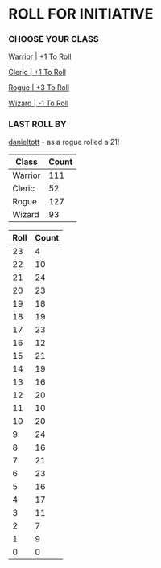 # ROLL FOR INITIATIVE
### CHOOSE YOUR CLASS

[Warrior | +1 To Roll](https://github.com/benjaminsampica/benjaminsampica/issues/new?title=roll%7Cwarrior&body=Just+click+%27Submit+new+issue%27.)

[Cleric | +1 To Roll](https://github.com/benjaminsampica/benjaminsampica/issues/new?title=roll%7Ccleric&body=Just+click+%27Submit+new+issue%27.)

[Rogue | +3 To Roll](https://github.com/benjaminsampica/benjaminsampica/issues/new?title=roll%7Crogue&body=Just+click+%27Submit+new+issue%27.)

[Wizard | -1 To Roll](https://github.com/benjaminsampica/benjaminsampica/issues/new?title=roll%7Cwizard&body=Just+click+%27Submit+new+issue%27.)
### LAST ROLL BY
[danieltott](https://www.github.com/danieltott) - as a rogue rolled a 21!

|Class|Count|
|-|-|
|Warrior|111|
|Cleric|52|
|Rogue|127|
|Wizard|93|

|Roll|Count|
|-|-|
|23|4
|22|10
|21|24
|20|23
|19|18
|18|19
|17|23
|16|12
|15|21
|14|19
|13|16
|12|20
|11|10
|10|20
|9|24
|8|16
|7|21
|6|23
|5|16
|4|17
|3|11
|2|7
|1|9
|0|0
